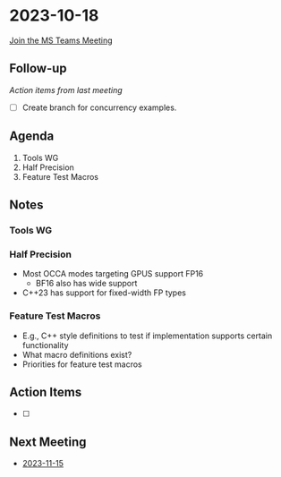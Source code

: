 # 2023-10-18

[Join the MS Teams Meeting](https://teams.microsoft.com/l/meetup-join/19%3ameeting_ZmNiNjYyNDctZWM2Yi00N2Y5LTkwYjYtNWEyNDg2ZTM0M2Rl%40thread.v2/0?context=%7b%22Tid%22%3a%220cfca185-25f7-49e3-8ae7-704d5326e285%22%2c%22Oid%22%3a%22e76e8444-bf17-4212-b407-066369e3264c%22%7d)

## Follow-up
*Action items from last meeting*

- [ ] Create branch for concurrency examples. 

## Agenda

1. Tools WG
2. Half Precision
3. Feature Test Macros

## Notes

### Tools WG

### Half Precision

- Most OCCA modes targeting GPUS support FP16
  - BF16 also has wide support
- C++23 has support for fixed-width FP types

### Feature Test Macros

- E.g., C++ style definitions to test if implementation supports certain functionality
- What macro definitions exist?
- Priorities for feature test macros

## Action Items

- [ ]

## Next Meeting

- [2023-11-15](2023-11-15.md)
